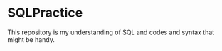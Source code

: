 # SQLPractice

This repository is my understanding of SQL and codes and syntax that might be handy.
